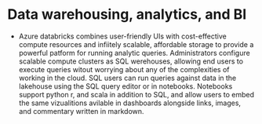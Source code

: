 # Data warehousing, analytics, and BI
- Azure databricks combines user-friendly UIs with cost-effective compute resources and infiitely scalable, affordable storage to provide a powerful patform for running analytic queries. Administrators configure scalable compute clusters as SQL werehouses, allowing end users to execute queries witout worrying about any of the complexities of working in the cloud. SQL users can run queries against data in the lakehouse using the SQL query editor or in notebooks. Notebooks support python r, and scala in addition to SQL, and allow users to embed the same vizualitions avilable in dashboards alongside links, images, and commentary written in markdown.